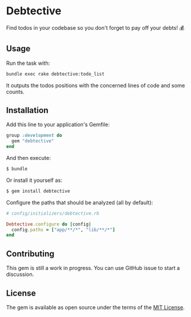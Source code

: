 # Debtective

Find todos in your codebase so you don't forget to pay off your debts! 💰

## Usage

Run the task with:

```bash
bundle exec rake debtective:todo_list
```

It outputs the todos positions with the concerned lines of code and some counts.

## Installation

Add this line to your application's Gemfile:

```ruby
group :development do
  gem "debtective"
end
```

And then execute:

```bash
$ bundle
```

Or install it yourself as:

```bash
$ gem install debtective
```

Configure the paths that should be analyzed (all by default):

```ruby
# config/initializers/debtective.rb

Debtective.configure do |config|
  config.paths = ["app/**/*", "lib/**/*"]
end
```

## Contributing

This gem is still a work in progress. You can use GitHub issue to start a discussion.

## License

The gem is available as open source under the terms of the [MIT License](https://opensource.org/licenses/MIT).
